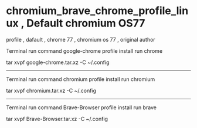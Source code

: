 # chromium_brave_chrome_profile_linux , Default chromium OS77
profile , dafault , chrome 77 , chromium os 77 , original author



Terminal run command google-chrome profile install run chrome

tar xvpf google-chrome.tar.xz -C ~/.config

------------------------------------------------------

Terminal run command chromium profile install run chromium

tar xvpf chromium.tar.xz -C ~/.config

------------------------------------------------------

Terminal run command Brave-Browser profile install run brave

tar xvpf Brave-Browser.tar.xz -C ~/.config
